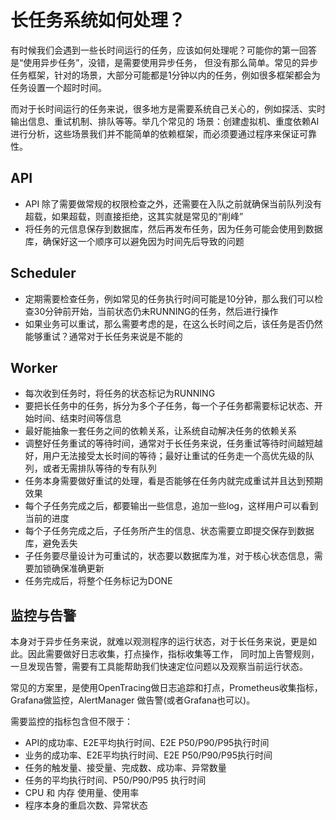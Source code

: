 # 长任务系统如何处理？

有时候我们会遇到一些长时间运行的任务，应该如何处理呢？可能你的第一回答是“使用异步任务”，没错，是需要使用异步任务，
但没有那么简单。常见的异步任务框架，针对的场景，大部分可能都是1分钟以内的任务，例如很多框架都会为任务设置一个超时时间。

而对于长时间运行的任务来说，很多地方是需要系统自己关心的，例如探活、实时输出信息、重试机制、排队等等。举几个常见的
场景：创建虚拟机、重度依赖AI进行分析，这些场景我们并不能简单的依赖框架，而必须要通过程序来保证可靠性。

## API

- API 除了需要做常规的权限检查之外，还需要在入队之前就确保当前队列没有超载，如果超载，则直接拒绝，这其实就是常见的“削峰”
- 将任务的元信息保存到数据库，然后再发布任务，因为任务可能会使用到数据库，确保好这一个顺序可以避免因为时间先后导致的问题

## Scheduler

- 定期需要检查任务，例如常见的任务执行时间可能是10分钟，那么我们可以检查30分钟前开始，当前状态仍未RUNNING的任务，然后进行操作
- 如果业务可以重试，那么需要考虑的是，在这么长时间之后，该任务是否仍然能够重试？通常对于长任务来说是不能的

## Worker

- 每次收到任务时，将任务的状态标记为RUNNING
- 要把长任务中的任务，拆分为多个子任务，每一个子任务都需要标记状态、开始时间、结束时间等信息
- 最好能抽象一套任务之间的依赖关系，让系统自动解决任务的依赖关系
- 调整好任务重试的等待时间，通常对于长任务来说，任务重试等待时间越短越好，用户无法接受太长时间的等待；最好让重试的任务走一个高优先级的队列，或者无需排队等待的专有队列
- 任务本身需要做好重试的处理，看是否能够在任务内就完成重试并且达到预期效果
- 每个子任务完成之后，都要输出一些信息，追加一些log，这样用户可以看到当前的进度
- 每个子任务完成之后，子任务所产生的信息、状态需要立即提交保存到数据库，避免丢失
- 子任务要尽量设计为可重试的，状态要以数据库为准，对于核心状态信息，需要加锁确保准确更新
- 任务完成后，将整个任务标记为DONE

## 监控与告警

本身对于异步任务来说，就难以观测程序的运行状态，对于长任务来说，更是如此。因此需要做好日志收集，打点操作，指标收集等工作，
同时加上告警规则，一旦发现告警，需要有工具能帮助我们快速定位问题以及观察当前运行状态。

常见的方案里，是使用OpenTracing做日志追踪和打点，Prometheus收集指标，Grafana做监控，AlertManager 做告警(或者Grafana也可以)。

需要监控的指标包含但不限于：

- API的成功率、E2E平均执行时间、E2E P50/P90/P95执行时间
- 业务的成功率、E2E平均执行时间、E2E P50/P90/P95执行时间
- 任务的触发量、接受量、完成数、成功率、异常数量
- 任务的平均执行时间、P50/P90/P95 执行时间
- CPU 和 内存 使用量、使用率
- 程序本身的重启次数、异常状态
